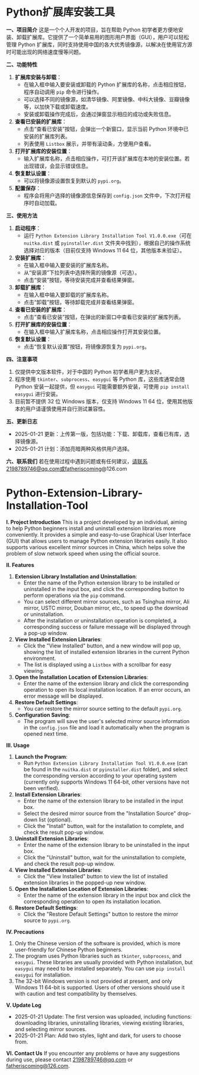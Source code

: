 # Python扩展库安装工具

**一、项目简介**
这是一个个人开发的项目，旨在帮助 Python 初学者更方便地安装、卸载扩展库。它提供了一个简单易用的图形用户界面（GUI），用户可以轻松管理 Python 扩展库，同时支持使用中国的各大优秀镜像源，以解决在使用官方源时可能出现的网络速度慢等问题。

**二、功能特性**
1. **扩展库安装与卸载**：
    - 在输入框中输入要安装或卸载的 Python 扩展库的名称，点击相应按钮，程序自动调用 `pip` 命令进行操作。
    - 可以选择不同的镜像源，如清华镜像、阿里镜像、中科大镜像、豆瓣镜像等，以加快下载或卸载速度。
    - 安装或卸载操作完成后，会通过弹窗显示相应的成功或失败信息。
2. **查看已安装的扩展库**：
    - 点击“查看已安装”按钮，会弹出一个新窗口，显示当前 Python 环境中已安装的扩展库列表。
    - 列表使用 `Listbox` 展示，并带有滚动条，方便用户查看。
3. **打开扩展库的安装位置**：
    - 输入扩展库名称，点击相应操作，可打开该扩展库在本地的安装位置。若出现错误，会显示错误信息。
4. **恢复默认设置**：
    - 可以将镜像源设置恢复到默认的 `pypi.org`。
5. **配置保存**：
    - 程序会将用户选择的镜像源信息保存到 `config.json` 文件中，下次打开程序时自动加载。

**三、使用方法**
1. **启动程序**：
    - 运行 `Python Extension Library Installation Tool V1.0.0.exe`（可在 `nuitka.dist` 或 `pyinstaller.dist` 文件夹中找到），根据自己的操作系统选择对应的版本（目前仅支持 Windows 11 64 位，其他版本未验证）。
2. **安装扩展库**：
    - 在输入框中输入要安装的扩展库名称。
    - 从“安装源”下拉列表中选择所需的镜像源（可选）。
    - 点击“安装”按钮，等待安装完成并查看结果弹窗。
3. **卸载扩展库**：
    - 在输入框中输入要卸载的扩展库名称。
    - 点击“卸载”按钮，等待卸载完成并查看结果弹窗。
4. **查看已安装的扩展库**：
    - 点击“查看已安装”按钮，在弹出的新窗口中查看已安装的扩展库列表。
5. **打开扩展库的安装位置**：
    - 在输入框中输入扩展库名称，点击相应操作打开其安装位置。
6. **恢复默认设置**：
    - 点击“恢复默认设置”按钮，将镜像源恢复为 `pypi.org`。

**四、注意事项**
1. 仅提供中文版本软件，对于中国的 Python 初学者用户更为友好。
2. 程序使用 `tkinter`、`subprocess`、`easygui` 等 Python 库，这些库通常会随 Python 安装一起提供，但 `easygui` 可能需要额外安装，可使用 `pip install easygui` 进行安装。
3. 目前暂不提供 32 位 Windows 版本，仅支持 Windows 11 64 位，使用其他版本的用户请谨慎使用并自行测试兼容性。


**五、更新日志**
- 2025-01-21 更新：上传第一版，包括功能：下载、卸载库，查看已有库，选择镜像源。
- 2025-01-21 计划：添加亮暗两种风格供用户选择。


**六、联系我们**
若在使用过程中遇到问题或有任何建议，请联系2198789746@qq.com或fatheriscoming@126.com  






  
   
# Python-Extension-Library-Installation-Tool

**I. Project Introduction**
This is a project developed by an individual, aiming to help Python beginners install and uninstall extension libraries more conveniently. It provides a simple and easy-to-use Graphical User Interface (GUI) that allows users to manage Python extension libraries easily. It also supports various excellent mirror sources in China, which helps solve the problem of slow network speed when using the official source.

**II. Features**
1. **Extension Library Installation and Uninstallation**:
    - Enter the name of the Python extension library to be installed or uninstalled in the input box, and click the corresponding button to perform operations via the `pip` command.
    - You can select different mirror sources, such as Tsinghua mirror, Ali mirror, USTC mirror, Douban mirror, etc., to speed up the download or uninstallation.
    - After the installation or uninstallation operation is completed, a corresponding success or failure message will be displayed through a pop-up window.
2. **View Installed Extension Libraries**:
    - Click the "View Installed" button, and a new window will pop up, showing the list of installed extension libraries in the current Python environment.
    - The list is displayed using a `Listbox` with a scrollbar for easy viewing.
3. **Open the Installation Location of Extension Libraries**:
    - Enter the name of the extension library and click the corresponding operation to open its local installation location. If an error occurs, an error message will be displayed.
4. **Restore Default Settings**:
    - You can restore the mirror source setting to the default `pypi.org`.
5. **Configuration Saving**:
    - The program will save the user's selected mirror source information in the `config.json` file and load it automatically when the program is opened next time.

**III. Usage**
1. **Launch the Program**:
    - Run `Python Extension Library Installation Tool V1.0.0.exe` (can be found in the `nuitka.dist` or `pyinstaller.dist` folder), and select the corresponding version according to your operating system (currently only supports Windows 11 64-bit, other versions have not been verified).
2. **Install Extension Libraries**:
    - Enter the name of the extension library to be installed in the input box.
    - Select the desired mirror source from the "Installation Source" drop-down list (optional).
    - Click the "Install" button, wait for the installation to complete, and check the result pop-up window.
3. **Uninstall Extension Libraries**:
    - Enter the name of the extension library to be uninstalled in the input box.
    - Click the "Uninstall" button, wait for the uninstallation to complete, and check the result pop-up window.
4. **View Installed Extension Libraries**:
    - Click the "View Installed" button to view the list of installed extension libraries in the popped-up new window.
5. **Open the Installation Location of Extension Libraries**:
    - Enter the name of the extension library in the input box and click the corresponding operation to open its installation location.
6. **Restore Default Settings**:
    - Click the "Restore Default Settings" button to restore the mirror source to `pypi.org`.

**IV. Precautions**
1. Only the Chinese version of the software is provided, which is more user-friendly for Chinese Python beginners.
2. The program uses Python libraries such as `tkinter`, `subprocess`, and `easygui`. These libraries are usually provided with Python installation, but `easygui` may need to be installed separately. You can use `pip install easygui` for installation.
3. The 32-bit Windows version is not provided at present, and only Windows 11 64-bit is supported. Users of other versions should use it with caution and test compatibility by themselves.


**V. Update Log**
- 2025-01-21 Update: The first version was uploaded, including functions: downloading libraries, uninstalling libraries, viewing existing libraries, and selecting mirror sources.
- 2025-01-21 Plan: Add two styles, light and dark, for users to choose from.


**VI. Contact Us**
If you encounter any problems or have any suggestions during use, please contact 2198789746@qq.com or fatheriscoming@126.com.

